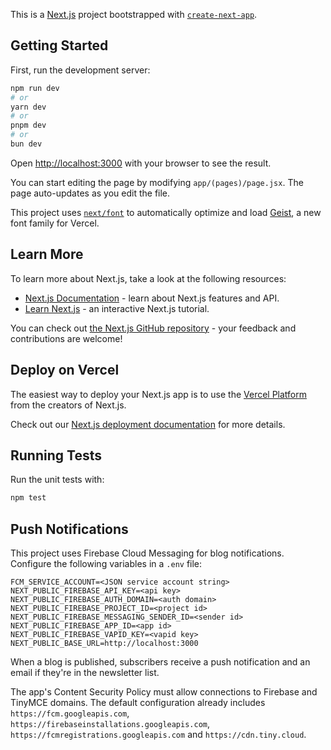 This is a [Next.js](https://nextjs.org) project bootstrapped with [`create-next-app`](https://github.com/vercel/next.js/tree/canary/packages/create-next-app).

## Getting Started

First, run the development server:

```bash
npm run dev
# or
yarn dev
# or
pnpm dev
# or
bun dev
```

Open [http://localhost:3000](http://localhost:3000) with your browser to see the result.

You can start editing the page by modifying `app/(pages)/page.jsx`. The page auto-updates as you edit the file.

This project uses [`next/font`](https://nextjs.org/docs/app/building-your-application/optimizing/fonts) to automatically optimize and load [Geist](https://vercel.com/font), a new font family for Vercel.

## Learn More

To learn more about Next.js, take a look at the following resources:

- [Next.js Documentation](https://nextjs.org/docs) - learn about Next.js features and API.
- [Learn Next.js](https://nextjs.org/learn) - an interactive Next.js tutorial.

You can check out [the Next.js GitHub repository](https://github.com/vercel/next.js) - your feedback and contributions are welcome!

## Deploy on Vercel

The easiest way to deploy your Next.js app is to use the [Vercel Platform](https://vercel.com/new?utm_medium=default-template&filter=next.js&utm_source=create-next-app&utm_campaign=create-next-app-readme) from the creators of Next.js.

Check out our [Next.js deployment documentation](https://nextjs.org/docs/app/building-your-application/deploying) for more details.

## Running Tests

Run the unit tests with:

```bash
npm test
```

## Push Notifications

This project uses Firebase Cloud Messaging for blog notifications. Configure the
following variables in a `.env` file:

```env
FCM_SERVICE_ACCOUNT=<JSON service account string>
NEXT_PUBLIC_FIREBASE_API_KEY=<api key>
NEXT_PUBLIC_FIREBASE_AUTH_DOMAIN=<auth domain>
NEXT_PUBLIC_FIREBASE_PROJECT_ID=<project id>
NEXT_PUBLIC_FIREBASE_MESSAGING_SENDER_ID=<sender id>
NEXT_PUBLIC_FIREBASE_APP_ID=<app id>
NEXT_PUBLIC_FIREBASE_VAPID_KEY=<vapid key>
NEXT_PUBLIC_BASE_URL=http://localhost:3000
```

When a blog is published, subscribers receive a push notification and an email
if they're in the newsletter list.

The app's Content Security Policy must allow connections to Firebase and
TinyMCE domains. The default configuration already includes
`https://fcm.googleapis.com`,
`https://firebaseinstallations.googleapis.com`,
`https://fcmregistrations.googleapis.com` and `https://cdn.tiny.cloud`.
